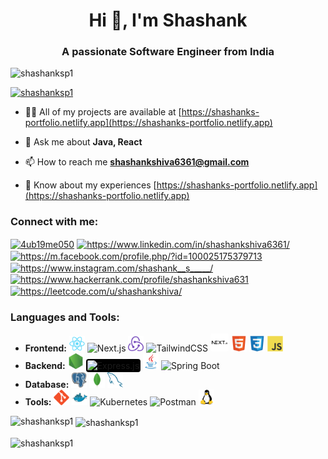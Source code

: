 <h1 align="center">Hi 👋, I'm Shashank</h1>
<h3 align="center">A passionate Software Engineer from India</h3>

<p align="left"> <img src="https://komarev.com/ghpvc/?username=shashanksp1&label=Profile%20views&color=0e75b6&style=flat" alt="shashanksp1" /> </p>

<p align="left"> <a href="https://github.com/ryo-ma/github-profile-trophy"><img src="https://github-profile-trophy.vercel.app/?username=shashanksp1" alt="shashanksp1" /></a> </p>

- 👨‍💻 All of my projects are available at [https://shashanks-portfolio.netlify.app](https://shashanks-portfolio.netlify.app)

- 💬 Ask me about **Java, React**

- 📫 How to reach me **shashankshiva6361@gmail.com**

- 📄 Know about my experiences [https://shashanks-portfolio.netlify.app](https://shashanks-portfolio.netlify.app)

<h3 align="left">Connect with me:</h3>
<p align="left">
<a href="https://twitter.com/4ub19me050" target="blank"><img align="center" src="https://raw.githubusercontent.com/rahuldkjain/github-profile-readme-generator/master/src/images/icons/Social/twitter.svg" alt="4ub19me050" height="30" width="40" /></a>
<a href="https://linkedin.com/in/https://www.linkedin.com/in/shashankshiva6361/" target="blank"><img align="center" src="https://raw.githubusercontent.com/rahuldkjain/github-profile-readme-generator/master/src/images/icons/Social/linked-in-alt.svg" alt="https://www.linkedin.com/in/shashankshiva6361/" height="30" width="40" /></a>
<a href="https://fb.com/https://m.facebook.com/profile.php/?id=100025175379713" target="blank"><img align="center" src="https://raw.githubusercontent.com/rahuldkjain/github-profile-readme-generator/master/src/images/icons/Social/facebook.svg" alt="https://m.facebook.com/profile.php/?id=100025175379713" height="30" width="40" /></a>
<a href="https://instagram.com/https://www.instagram.com/shashank__s_____/" target="blank"><img align="center" src="https://raw.githubusercontent.com/rahuldkjain/github-profile-readme-generator/master/src/images/icons/Social/instagram.svg" alt="https://www.instagram.com/shashank__s_____/" height="30" width="40" /></a>
<a href="https://www.hackerrank.com/https://www.hackerrank.com/profile/shashankshiva631" target="blank"><img align="center" src="https://raw.githubusercontent.com/rahuldkjain/github-profile-readme-generator/master/src/images/icons/Social/hackerrank.svg" alt="https://www.hackerrank.com/profile/shashankshiva631" height="30" width="40" /></a>
<a href="https://www.leetcode.com/https://leetcode.com/u/shashankshiva/" target="blank"><img align="center" src="https://raw.githubusercontent.com/rahuldkjain/github-profile-readme-generator/master/src/images/icons/Social/leet-code.svg" alt="https://leetcode.com/u/shashankshiva/" height="30" width="40" /></a>
</p>

<h3 align="left">Languages and Tools:</h3>
<ul>
<li> <b>Frontend:</b> <img src="https://raw.githubusercontent.com/devicons/devicon/master/icons/react/react-original.svg" alt="React" width="25" height="25"/> <img src="https://cdn.worldvectorlogo.com/logos/nextjs-2.svg" alt="Next.js" width="25" height="25"/> <img src="https://raw.githubusercontent.com/devicons/devicon/master/icons/redux/redux-original.svg" alt="Redux" width="25" height="25"/> <img src="https://www.vectorlogo.zone/logos/tailwindcss/tailwindcss-icon.svg" alt="TailwindCSS" width="25" height="25"/> <img src="https://raw.githubusercontent.com/devicons/devicon/master/icons/nextjs/nextjs-original-wordmark.svg" 
     alt="Next.js" width="25" height="25" style="background:white; border-radius:4px; padding:2px;"/> <img src="https://raw.githubusercontent.com/devicons/devicon/master/icons/html5/html5-original.svg" alt="HTML" width="25" height="25"/> <img src="https://raw.githubusercontent.com/devicons/devicon/master/icons/css3/css3-original.svg" alt="CSS" width="25" height="25"/> <img src="https://raw.githubusercontent.com/devicons/devicon/master/icons/javascript/javascript-original.svg" alt="JavaScript" width="25" height="25"/> </li> <li> <b>Backend:</b> <img src="https://raw.githubusercontent.com/devicons/devicon/master/icons/nodejs/nodejs-original.svg" alt="Node.js" width="25" height="25"/> <img src="https://www.manektech.com/storage/developer/1646733543.webp" 
     alt="Express.js" width="25" height="25" style="background:black; border-radius:4px; padding:2px;"/> <img src="https://raw.githubusercontent.com/devicons/devicon/master/icons/java/java-original.svg" alt="Java" width="25" height="25"/> <img src="https://www.vectorlogo.zone/logos/springio/springio-icon.svg" alt="Spring Boot" width="25" height="25"/> </li> <li> <b>Database:</b> <img src="https://raw.githubusercontent.com/devicons/devicon/master/icons/postgresql/postgresql-original.svg" alt="PostgreSQL" width="25" height="25"/> <img src="https://raw.githubusercontent.com/devicons/devicon/master/icons/mongodb/mongodb-original.svg" alt="MongoDB" width="25" height="25"/> <img src="https://raw.githubusercontent.com/devicons/devicon/master/icons/mysql/mysql-original.svg" alt="MySQL" width="25" height="25"/> </li> <li> <b>Tools:</b> <img src="https://raw.githubusercontent.com/devicons/devicon/master/icons/git/git-original.svg" alt="Git" width="25" height="25"/> <img src="https://raw.githubusercontent.com/devicons/devicon/master/icons/docker/docker-original.svg" alt="Docker" width="25" height="25"/> <img src="https://www.vectorlogo.zone/logos/kubernetes/kubernetes-icon.svg" alt="Kubernetes" width="25" height="25"/> <img src="https://www.vectorlogo.zone/logos/getpostman/getpostman-icon.svg" alt="Postman" width="25" height="25"/> <img src="https://raw.githubusercontent.com/devicons/devicon/master/icons/linux/linux-original.svg" alt="Linux" width="25" height="25"/> </li> </ul>

<p><img align="left" src="https://github-readme-stats.vercel.app/api/top-langs?username=shashanksp1&show_icons=true&locale=en&layout=compact" alt="shashanksp1" /></p>

<p>&nbsp;<img align="center" src="https://github-readme-stats.vercel.app/api?username=shashanksp1&show_icons=true&locale=en" alt="shashanksp1" /></p>

<p><img align="center" src="https://github-readme-streak-stats.herokuapp.com/?user=shashanksp1&" alt="shashanksp1" /></p>
 


